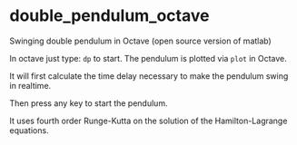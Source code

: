 # double_pendulum_octave
Swinging double pendulum in Octave (open source version of matlab)

In octave just type: `dp` to start. The pendulum is plotted via `plot` in Octave.

It will first calculate the time delay necessary to make the pendulum swing in realtime.

Then press any key to start the pendulum.

It uses fourth order Runge-Kutta on the solution of the Hamilton-Lagrange equations.
